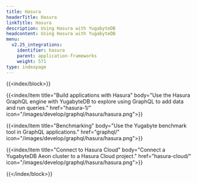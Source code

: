```yaml
---
title: Hasura
headerTitle: Hasura
linkTitle: Hasura
description: Using Hasura with YugabyteDB
headcontent: Using Hasura with YugabyteDB
menu:
  v2.25_integrations:
    identifier: hasura
    parent: application-frameworks
    weight: 571
type: indexpage
---
```


{{<index/block>}}

  {{<index/item
    title="Build applications with Hasura"
    body="Use the Hasura GraphQL engine with YugabyteDB to explore using GraphQL to add data and run queries."
    href="hasura-1/"
    icon="/images/develop/graphql/hasura/hasura.png">}}

  {{<index/item
    title="Benchmarking"
    body="Use the Yugabyte benchmark tool in GraphQL applications."
    href="graphql/"
    icon="/images/develop/graphql/hasura/hasura.png">}}

  {{<index/item
    title="Connect to Hasura Cloud"
    body="Connect a YugabyteDB Aeon cluster to a Hasura Cloud project."
    href="hasura-cloud/"
    icon="/images/develop/graphql/hasura/hasura.png">}}

{{</index/block>}}
